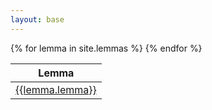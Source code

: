 ```yaml
---
layout: base
---
```


<table id="lemmatable" class="display">
<thead>
<tr>
<th>Lemma</th>
</tr>
</thead>
<tbody>
{% for lemma in site.lemmas %}
<tr><td><a href="lemmas/{{lemma.lemma}}.html">{{lemma.lemma}}</a></td></tr>
{% endfor %}
</tbody>
</table>

<script type="text/javascript">
$(document).ready( function () {
    $('#lemmatable').DataTable();
} );
</script>